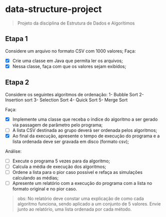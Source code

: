 # data-structure-project

> Projeto da disciplina de Estrutura de Dados e Algorítimos

## Etapa 1
Considere um arquivo no formato CSV com 1000 valores;
Faça:
- [x] Crie uma classe em Java que permita ler os arquivos;
- [x] Nessa classe, faça com que os valores sejam exibidos;

## Etapa 2
Considere os seguintes algoritmos de ordenação:
1- Bubble Sort
2- Insertion sort
3- Selection Sort
4- Quick Sort
5- Merge Sort

Faça:
- [x] Implemente uma classe que receba o índice do algoritmo a ser gerado via passagem de parâmetro pelo programa;
- [ ] A lista CSV destinada ao grupo deverá ser ordenada pelos algoritmos;
- [x] Ao final da execução, apresente o tempo de execução do programa e a lista ordenada deve ser gravada em disco (formato csv);

Análise:
- [ ] Execute o programa 5 vezes para da algoritmo;
- [ ] Calcula a média de execução dos algoritmos;
- [ ] Ordene a lista para o pior caso possível e refaça as simulações calculando as médias;
- [ ] Apresente um relatório com a execução do programa com a lista no formato original e no pior caso.

> obs: No relatório deve constar uma explicação de como cada algoritmo funciona, sendo aplicado a um conjunto de 5 valores. Envie junto ao relatório, uma lista ordenada por cada método.
